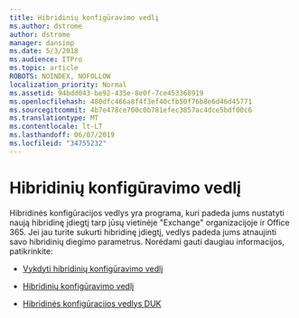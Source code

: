 ```yaml
---
title: Hibridinių konfigūravimo vedlį
ms.author: dstrome
author: dstrome
manager: dansimp
ms.date: 5/3/2018
ms.audience: ITPro
ms.topic: article
ROBOTS: NOINDEX, NOFOLLOW
localization_priority: Normal
ms.assetid: 94bdd043-be92-435e-8e0f-7ce453368919
ms.openlocfilehash: 480dfc466a8f4f3ef40cfb50f76b8e6d46d45771
ms.sourcegitcommit: 4b7e478ce700c0b781efec3857ac4dce5bdf00c6
ms.translationtype: MT
ms.contentlocale: lt-LT
ms.lasthandoff: 06/07/2019
ms.locfileid: "34755232"
---
```

# <a name="hybrid-configuration-wizard"></a>Hibridinių konfigūravimo vedlį

Hibridinės konfigūracijos vedlys yra programa, kuri padeda jums nustatyti naują hibridinę įdiegtį tarp jūsų vietinėje "Exchange" organizacijoje ir Office 365. Jei jau turite sukurti hibridinę įdiegtį, vedlys padeda jums atnaujinti savo hibridinių diegimo parametrus. Norėdami gauti daugiau informacijos, patikrinkite:
  
- [Vykdyti hibridinių konfigūravimo vedlį](https://technet.microsoft.com/library/mt595788%28v=exchg.150%29.aspx)
    
- [Hibridinių konfigūravimo vedlį](https://technet.microsoft.com/library/hh529921%28v=exchg.150%29.aspx)
    
- [Hibridinės konfigūracijos vedlys DUK](https://technet.microsoft.com/library/mt488940%28v=exchg.150%29.aspx)
    

